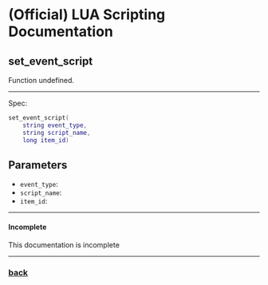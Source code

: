 
# (Official) LUA Scripting Documentation

## set_event_script

Function undefined.

___

Spec:

```lua
set_event_script(
	string event_type,
	string script_name,
	long item_id)
```

## Parameters

- `event_type`: 
- `script_name`: 
- `item_id`: 

___

#### Incomplete

This documentation is incomplete

___

### [back](../other)
